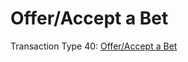 # Offer/Accept a Bet

Transaction Type 40: [Offer/Accept a Bet](https://github.com/mastercoin-MSC/spec#offering-a-bet)
